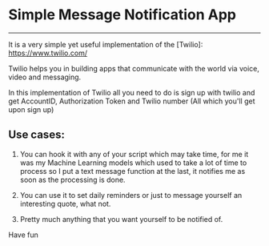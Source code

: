 # Simple Message Notification App
___
It is a very simple yet useful implementation of the [Twilio]: https://www.twilio.com/

Twilio helps you in building apps that communicate with the world via voice, video and messaging.

In this implementation of Twilio all you need to do is sign up with twilio and get AccountID, Authorization Token and Twilio number (All which you'll get upon sign up)

## Use cases:

1. You can hook it with any of your script which may take time, for me it was my Machine Learning models which used to take a lot of time to process so I put a text message function at the last, it notifies me as soon as the processing is done.

2. You can use it to set daily reminders or just to message yourself an interesting quote, what not.

3. Pretty much anything that you want yourself to be notified of.

Have fun
